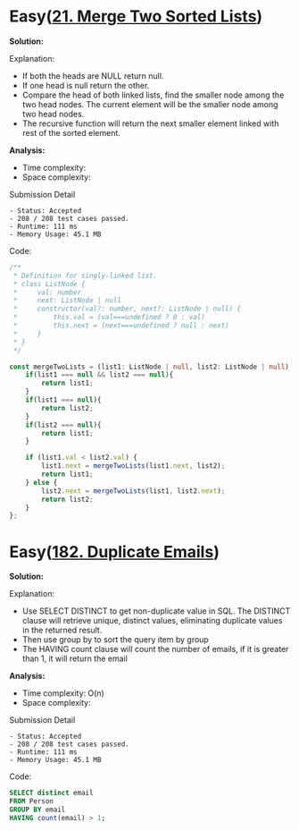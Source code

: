 # Easy([21. Merge Two Sorted Lists](https://leetcode.com/problems/merge-two-sorted-lists/))

**Solution:**

Explanation:

- If both the heads are NULL return null.
- If one head is null return the other.
- Compare the head of both linked lists, find the smaller node among the two head nodes. The current element will be the smaller node among two head nodes.
- The recursive function will return the next smaller element linked with rest of the sorted element.

**Analysis:**

- Time complexity:
- Space complexity:

Submission Detail

```
- Status: Accepted
- 208 / 208 test cases passed.
- Runtime: 111 ms
- Memory Usage: 45.1 MB
```

Code:

```TypeScript
/**
 * Definition for singly-linked list.
 * class ListNode {
 *     val: number
 *     next: ListNode | null
 *     constructor(val?: number, next?: ListNode | null) {
 *         this.val = (val===undefined ? 0 : val)
 *         this.next = (next===undefined ? null : next)
 *     }
 * }
 */

const mergeTwoLists = (list1: ListNode | null, list2: ListNode | null): ListNode | null => {
    if(list1 === null && list2 === null){
        return list1;
    }
    if(list1 === null){
        return list2;
    }
    if(list2 === null){
        return list1;
    }

    if (list1.val < list2.val) {
        list1.next = mergeTwoLists(list1.next, list2);
        return list1;
    } else {
        list2.next = mergeTwoLists(list1, list2.next);
        return list2;
    }
};
```

# Easy([182. Duplicate Emails](https://leetcode.com/problems/duplicate-emails/))

**Solution:**

Explanation:

- Use SELECT DISTINCT to get non-duplicate value in SQL. The DISTINCT clause will retrieve unique, distinct values, eliminating duplicate values ​​in the returned result.
- Then use group by to sort the query item by group
- The HAVING count clause will count the number of emails, if it is greater than 1, it will return the email

**Analysis:**

- Time complexity: O(n)
- Space complexity:

Submission Detail

```
- Status: Accepted
- 208 / 208 test cases passed.
- Runtime: 111 ms
- Memory Usage: 45.1 MB
```

Code:

```SQL
SELECT distinct email
FROM Person
GROUP BY email
HAVING count(email) > 1;
```
